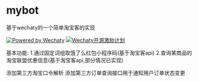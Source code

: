 # mybot
基于wechaty的一个简单淘宝客的实现

[![Powered by Wechaty](https://img.shields.io/badge/Powered%20By-Wechaty-green.svg)](https://github.com/chatie/wechaty)
[![Wechaty开源激励计划](https://img.shields.io/badge/Wechaty-开源激励计划-green.svg)](https://github.com/juzibot/Welcome/wiki/Everything-about-Wechaty)

基本功能:
1.通过固定词组取饿了么红包小程序码(基于淘宝客api)
2.查询某商品的淘宝联盟优惠信息(基于淘宝客api,部分情况已实现)


添加第三方淘宝口令解析
添加第三方订单查询接口用于通知用户订单状态变更
